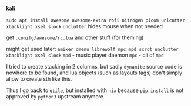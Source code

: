 #### kali
`sudo apt install awesome awesome-extra rofi nitrogen picom unlcutter xbacklight xsel slock`
	`unclutter` hides mouse when not needed

get `.conifg/awesome/rc.lua` and other stuff (for theming) 

might get used later:
	`amixer dmenu librewolf mpc mpd scrot unclutter xbacklight xsel slock`
		`mpd` - music player daemon
		`mpc` - cli of `mpd`


I tried to create stacking in 2 columns, but sadly `dynamite` source code is nowhere to be found, and lua objects (such as layouts tags) don't simply allow to create sth like this.

Thus I go back to `qtile`, but installed with `nix` because `pip install` is not approved by `python3` upstream anymore
